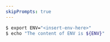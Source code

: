 ```yaml
---
skipPrompts: true
---
```


```sh { name=skip-prompts-sample }
$ export ENV="<insert-env-here>"
$ echo "The content of ENV is ${ENV}"
```
